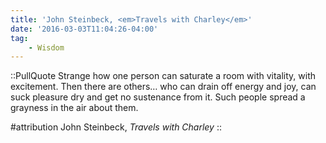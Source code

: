 ```yaml
---
title: 'John Steinbeck, <em>Travels with Charley</em>'
date: '2016-03-03T11:04:26-04:00'
tag:
    - Wisdom
---
```

::PullQuote
Strange how one person can saturate a room with vitality, with excitement. Then there are others… who can drain off energy and joy, can suck pleasure dry and get no sustenance from it. Such people spread a grayness in the air about them.

#attribution
John Steinbeck, *Travels with Charley*
::